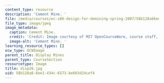 ```yaml
---
content_type: resource
description: 'Cement Mine. '
file: /media/courses/ec-s06-design-for-demining-spring-2007/58b128a66ee1434c6573be603d24cef4_disp26.jpg
file_type: image/jpeg
image_metadata:
  caption: Cement Mine.
  credit: 'Credit: Image courtesy of MIT OpenCourseWare, course staff, and students.'
  image-alt: 'Cement Mine. '
learning_resource_types: []
ocw_type: OCWImage
parent_title: Display Mines
parent_type: CourseSection
resourcetype: Image
title: disp26.jpg
uid: 58b128a6-6ee1-434c-6573-be603d24cef4
---
```

